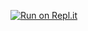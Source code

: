 [![Run on Repl.it](https://repl.it/badge/github/potovzuc/harmonia)](https://repl.it/github/potovzuc/harmonia)
